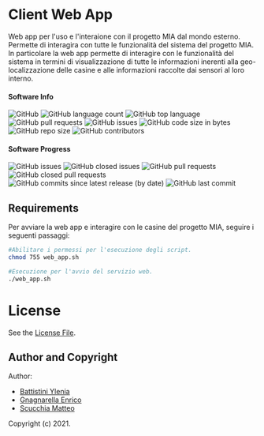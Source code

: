 # Client Web App
Web app per l'uso e l'interaione con il progetto MIA dal mondo esterno.
Permette di interagira con tutte le funzionalità del sistema del progetto MIA.
In particolare la web app permette di interagire con le funzionalità del sistema in termini di visualizzazione di tutte le informazioni inerenti alla geo-localizzazione delle casine e alle informazioni raccolte dai sensori al loro interno. 
#### Software Info

![GitHub](https://img.shields.io/github/license/PC-ProgettoMIA/clientwebapp)
![GitHub language count](https://img.shields.io/github/languages/count/PC-ProgettoMIA/clientwebapp)
![GitHub top language](https://img.shields.io/github/languages/top/PC-ProgettoMIA/clientwebapp)
![GitHub pull requests](https://img.shields.io/github/issues-pr/PC-ProgettoMIA/clientwebapp)
![GitHub issues](https://img.shields.io/github/issues/PC-ProgettoMIA/clientwebapp)
![GitHub code size in bytes](https://img.shields.io/github/languages/code-size/PC-ProgettoMIA/clientwebapp)
![GitHub repo size](https://img.shields.io/github/repo-size/PC-ProgettoMIA/clientwebapp)
![GitHub contributors](https://img.shields.io/github/contributors/PC-ProgettoMIA/clientwebapp)

#### Software Progress
![GitHub issues](https://img.shields.io/github/issues/PC-ProgettoMIA/clientwebapp)
![GitHub closed issues](https://img.shields.io/github/issues-closed/PC-ProgettoMIA/clientwebapp)
![GitHub pull requests](https://img.shields.io/github/issues-pr/PC-ProgettoMIA/clientwebapp)
![GitHub closed pull requests](https://img.shields.io/github/issues-pr-closed/PC-ProgettoMIA/clientwebapp)
![GitHub commits since latest release (by date)](https://img.shields.io/github/commits-since/PC-ProgettoMIA/clientwebapp/latest/develop)
![GitHub last commit](https://img.shields.io/github/last-commit/PC-ProgettoMIA/clientwebapp/develop)


## Requirements

Per avviare la web app e interagire con le casine del progetto MIA,  seguire i seguenti passaggi:

```bash
#Abilitare i permessi per l'esecuzione degli script.
chmod 755 web_app.sh

#Esecuzione per l'avvio del servizio web.
./web_app.sh
```

# License
See the [License File](./LICENSE).

## Author and Copyright
Author:
- [Battistini Ylenia](https://github.com/yleniaBattistini)
- [Gnagnarella Enrico](https://github.com/enrignagna)
- [Scucchia Matteo](https://github.com/scumatteo)

Copyright (c) 2021.
